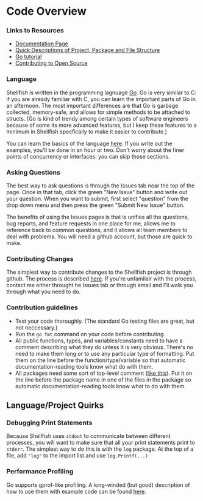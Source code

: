 # Code Overview

### Links to Resources

- [Documentation Page](https://godoc.org/github.com/phil-mansfield/shellfish)
- [Quick Descriptions of Project, Package and File Structure](https://github.com/phil-mansfield/shellfish/blob/master/doc/outline.md)
- [Go tutorial](tour.golang.org)
- [Contributing to Open Source](https://guides.github.com/activities/contributing-to-open-source/)

### Language

Shellfish is written in the programming lagnuage [Go](golang.org). Go is very similar
to C: if you are already familiar with C, you can learn the important parts of Go in
an afternoon. The most important differences are that Go is garbage collected, memory-safe,
and allows for simple methods to be attached to structs. (Go is kind of trendy among certain
types of software engineers because of some its more advanced features, but I keep these
features to a minimum in Shellfish specfically to make it easier to contribute.)

You can learn the basics of the language [here](tour.golang.org). If you write out the
examples, you'll be done in an hour or two. Don't worry about the finer points of
concurrency or interfaces: you can skip those sections.

### Asking Questions

The best way to ask questions is through the Issues tab near the top of the page. Once
in that tab, click the green "New Issue" button and write out your question. When you
want to submit, first select "question" from the drop down menu and then press the green
"Submit New Issue" button.

The benefits of using the Issues pages is that is unifies all the questions, bug reports,
and feature requests in one place for me, allows me to reference back to common questions,
and it allows all team members to deal with problems. You will need a github account, but
those are quick to make.

### Contributing Changes

The simplest way to contribute changes to the Shellfish project is through github.
The process is described [here](https://guides.github.com/activities/contributing-to-open-source/).
If you're unfamilair with the process, contact me either throught he Issues tab or through
email and I'll walk you through what you need to do.

### Contribution guidelines

- Test your code thoroughly. (The standard Go testing files are great, but not neccessary.)
- Run the `go fmt` command on your code before contributing.
- All public functions, types, and variables/constants need to have a comment describing
what they do unless it is very obvious. There's no need to make them long or to use
any particular type of formatting. Put them on the line before the
function/type/variable so that automatic documentation-reading tools know what do with them.
- All packages need some sort of top-level comment ([like this](https://github.com/phil-mansfield/shellfish/blob/master/parse/config.go#L1)). Put it
on the line before the package name in one of the files in the package so automatic
documentation-reading tools know what to do with them.

## Language/Project Quirks

### Debugging Print Statements

Because Shellfish uses `stdout` to communicate between different processes, you will want
to make sure that all your print statements print to `stderr`. The simplest way to do this
is with the `log` package. At the top of a file, add `"log"` to the import list and use
`log.Printf(...)`

### Performance Profiling

Go supports gprof-like profiling. A long-winded (but good) description of how to use them
with example code can be found [here](https://blog.golang.org/profiling-go-programs).
